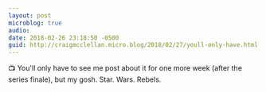 ```yaml
---
layout: post
microblog: true
audio: 
date: 2018-02-26 23:18:50 -0500
guid: http://craigmcclellan.micro.blog/2018/02/27/youll-only-have.html
---
```

📺 You'll only have to see me post about it for one more week (after the series finale), but my gosh. Star. Wars. Rebels.
